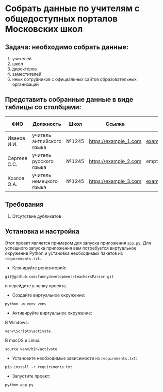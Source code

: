 # Собрать данные по учителям с общедоступных порталов Московских школ

## Задача: необходимо собрать данные:
1. учителей
2. школ
3. директоров
4. заместителей
5. иных сотрудников с официальных сайтов образовательных организаций

## Представить собранные данные в виде таблицы со столбцами:
| ФИО          | Должность                 | Школ  | Ссылка                | Ссылка             | Окончил МПГУ | Употребляются МПГУ |
|--------------|---------------------------|-------|-----------------------|--------------------|--------------|--------------------|
| Иванов И.И.  | учитель английского языка | №1245 | https://example_1.com | example_1@mail.com | true         | false              |
| Сергеев С.С. | учитель русского языка    | №1245 | https://example_2.com | empty              | true         | true               |
| Козлов О.А.  | учитель немецкого языка   | №1245 | https://example_3.com | example_2@mail.com | false        | false              |

## Требования
1. Отсутствие дубликатов

## Установка и настройка
Этот проект является примером для запуска приложения `app.py`. Для успешного запуска приложения вам потребуется 
виртуальное окружение Python и установка необходимых пакетов из `requirements.txt`.

- Клонируйте репозиторий: 
```
git@github.com:funnydevelopment/teachersParser.git
```
и перейдите в папку проекта.

- Создайте виртуальное окружение: 
```
python -m venv venv
```

- Активируйте виртуальное окружение:

В Windows: 
```
venv\Scripts\activate
```

В macOS и Linux: 
```
source venv/bin/activate
```

- Установите необходимые зависимости из `requirements.txt`: 
```
pip install -r requirements.txt
```
- Запустите проект:
```
python app.py
```